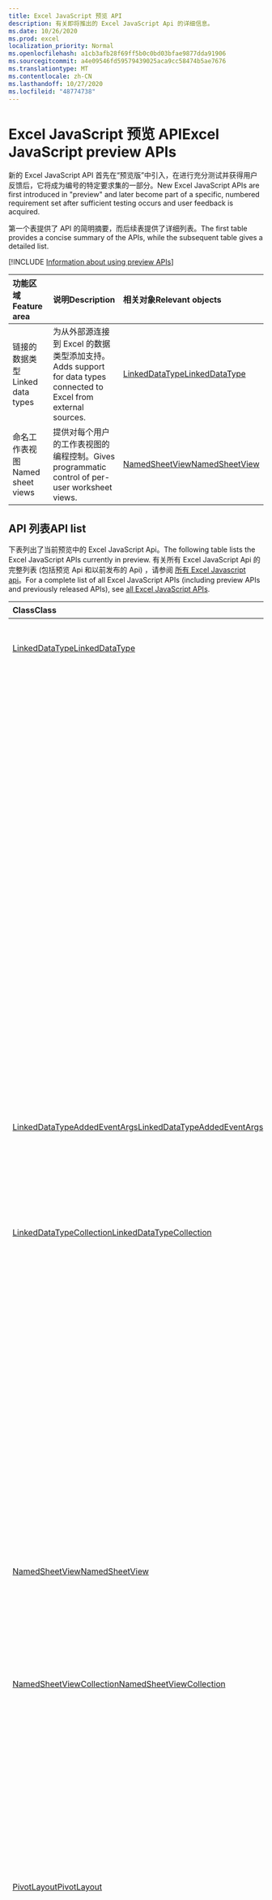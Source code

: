 ```yaml
---
title: Excel JavaScript 预览 API
description: 有关即将推出的 Excel JavaScript Api 的详细信息。
ms.date: 10/26/2020
ms.prod: excel
localization_priority: Normal
ms.openlocfilehash: a1cb3afb28f69ff5b0c0bd03bfae9877dda91906
ms.sourcegitcommit: a4e09546fd59579439025aca9cc58474b5ae7676
ms.translationtype: MT
ms.contentlocale: zh-CN
ms.lasthandoff: 10/27/2020
ms.locfileid: "48774738"
---
```

# <a name="excel-javascript-preview-apis"></a><span data-ttu-id="319a1-103">Excel JavaScript 预览 API</span><span class="sxs-lookup"><span data-stu-id="319a1-103">Excel JavaScript preview APIs</span></span>

<span data-ttu-id="319a1-104">新的 Excel JavaScript API 首先在“预览版”中引入，在进行充分测试并获得用户反馈后，它将成为编号的特定要求集的一部分。</span><span class="sxs-lookup"><span data-stu-id="319a1-104">New Excel JavaScript APIs are first introduced in "preview" and later become part of a specific, numbered requirement set after sufficient testing occurs and user feedback is acquired.</span></span>

<span data-ttu-id="319a1-105">第一个表提供了 API 的简明摘要，而后续表提供了详细列表。</span><span class="sxs-lookup"><span data-stu-id="319a1-105">The first table provides a concise summary of the APIs, while the subsequent table gives a detailed list.</span></span>

[!INCLUDE [Information about using preview APIs](../../includes/using-preview-apis-host.md)]

| <span data-ttu-id="319a1-106">功能区域</span><span class="sxs-lookup"><span data-stu-id="319a1-106">Feature area</span></span> | <span data-ttu-id="319a1-107">说明</span><span class="sxs-lookup"><span data-stu-id="319a1-107">Description</span></span> | <span data-ttu-id="319a1-108">相关对象</span><span class="sxs-lookup"><span data-stu-id="319a1-108">Relevant objects</span></span> |
|:--- |:--- |:--- |
| <span data-ttu-id="319a1-109">链接的数据类型</span><span class="sxs-lookup"><span data-stu-id="319a1-109">Linked data types</span></span> | <span data-ttu-id="319a1-110">为从外部源连接到 Excel 的数据类型添加支持。</span><span class="sxs-lookup"><span data-stu-id="319a1-110">Adds support for data types connected to Excel from external sources.</span></span> | [<span data-ttu-id="319a1-111">LinkedDataType</span><span class="sxs-lookup"><span data-stu-id="319a1-111">LinkedDataType</span></span>](/javascript/api/excel/excel.linkeddatatype)|
| <span data-ttu-id="319a1-112">命名工作表视图</span><span class="sxs-lookup"><span data-stu-id="319a1-112">Named sheet views</span></span> | <span data-ttu-id="319a1-113">提供对每个用户的工作表视图的编程控制。</span><span class="sxs-lookup"><span data-stu-id="319a1-113">Gives programmatic control of per-user worksheet views.</span></span> | [<span data-ttu-id="319a1-114">NamedSheetView</span><span class="sxs-lookup"><span data-stu-id="319a1-114">NamedSheetView</span></span>](/javascript/api/excel/excel.namedsheetview) |

## <a name="api-list"></a><span data-ttu-id="319a1-115">API 列表</span><span class="sxs-lookup"><span data-stu-id="319a1-115">API list</span></span>

<span data-ttu-id="319a1-116">下表列出了当前预览中的 Excel JavaScript Api。</span><span class="sxs-lookup"><span data-stu-id="319a1-116">The following table lists the Excel JavaScript APIs currently in preview.</span></span> <span data-ttu-id="319a1-117">有关所有 Excel JavaScript Api 的完整列表 (包括预览 Api 和以前发布的 Api) ，请参阅 [所有 Excel Javascript api](/javascript/api/excel?view=excel-js-preview&preserve-view=true)。</span><span class="sxs-lookup"><span data-stu-id="319a1-117">For a complete list of all Excel JavaScript APIs (including preview APIs and previously released APIs), see [all Excel JavaScript APIs](/javascript/api/excel?view=excel-js-preview&preserve-view=true).</span></span>

| <span data-ttu-id="319a1-118">Class</span><span class="sxs-lookup"><span data-stu-id="319a1-118">Class</span></span> | <span data-ttu-id="319a1-119">域</span><span class="sxs-lookup"><span data-stu-id="319a1-119">Fields</span></span> | <span data-ttu-id="319a1-120">说明</span><span class="sxs-lookup"><span data-stu-id="319a1-120">Description</span></span> |
|:---|:---|:---|
|[<span data-ttu-id="319a1-121">LinkedDataType</span><span class="sxs-lookup"><span data-stu-id="319a1-121">LinkedDataType</span></span>](/javascript/api/excel/excel.linkeddatatype)|[<span data-ttu-id="319a1-122">dataProvider</span><span class="sxs-lookup"><span data-stu-id="319a1-122">dataProvider</span></span>](/javascript/api/excel/excel.linkeddatatype#dataprovider)|<span data-ttu-id="319a1-123">链接数据类型的数据提供程序的名称。</span><span class="sxs-lookup"><span data-stu-id="319a1-123">The name of the data provider for the linked data type.</span></span> <span data-ttu-id="319a1-124">当从服务中检索信息时，这可能会发生变化。</span><span class="sxs-lookup"><span data-stu-id="319a1-124">This may change when information is retrieved from the service.</span></span>|
||[<span data-ttu-id="319a1-125">lastRefreshed</span><span class="sxs-lookup"><span data-stu-id="319a1-125">lastRefreshed</span></span>](/javascript/api/excel/excel.linkeddatatype#lastrefreshed)|<span data-ttu-id="319a1-126">上次刷新链接数据类型时，自工作簿打开时的本地时区日期和时间。</span><span class="sxs-lookup"><span data-stu-id="319a1-126">The local time-zone date and time since the workbook was opened when the linked data type was last refreshed.</span></span>|
||[<span data-ttu-id="319a1-127">name</span><span class="sxs-lookup"><span data-stu-id="319a1-127">name</span></span>](/javascript/api/excel/excel.linkeddatatype#name)|<span data-ttu-id="319a1-128">链接的数据类型的名称。</span><span class="sxs-lookup"><span data-stu-id="319a1-128">The name of the linked data type.</span></span> <span data-ttu-id="319a1-129">当从服务中检索信息时，这可能会发生变化。</span><span class="sxs-lookup"><span data-stu-id="319a1-129">This may change when information is retrieved from the service.</span></span>|
||[<span data-ttu-id="319a1-130">periodicRefreshInterval</span><span class="sxs-lookup"><span data-stu-id="319a1-130">periodicRefreshInterval</span></span>](/javascript/api/excel/excel.linkeddatatype#periodicrefreshinterval)|<span data-ttu-id="319a1-131">如果 `refreshMode` 设置为 "定期"，则刷新链接的数据类型的频率（以秒为单位）。</span><span class="sxs-lookup"><span data-stu-id="319a1-131">The frequency, in seconds, at which the linked data type is refreshed if `refreshMode` is set to "Periodic".</span></span>|
||[<span data-ttu-id="319a1-132">Microsoft.sharepoint.linq.refreshmode</span><span class="sxs-lookup"><span data-stu-id="319a1-132">refreshMode</span></span>](/javascript/api/excel/excel.linkeddatatype#refreshmode)|<span data-ttu-id="319a1-133">检索链接数据类型的数据所依据的机制。</span><span class="sxs-lookup"><span data-stu-id="319a1-133">The mechanism by which the data for the linked data type is retrieved.</span></span>|
||[<span data-ttu-id="319a1-134">serviceId</span><span class="sxs-lookup"><span data-stu-id="319a1-134">serviceId</span></span>](/javascript/api/excel/excel.linkeddatatype#serviceid)|<span data-ttu-id="319a1-135">链接的数据类型的唯一 id。</span><span class="sxs-lookup"><span data-stu-id="319a1-135">The unique id of the linked data type.</span></span>|
||[<span data-ttu-id="319a1-136">supportedRefreshModes</span><span class="sxs-lookup"><span data-stu-id="319a1-136">supportedRefreshModes</span></span>](/javascript/api/excel/excel.linkeddatatype#supportedrefreshmodes)|<span data-ttu-id="319a1-137">返回一个数组，其中包含已链接的数据类型支持的所有刷新模式。</span><span class="sxs-lookup"><span data-stu-id="319a1-137">Returns an array with all the refresh modes supported by the linked data type.</span></span> <span data-ttu-id="319a1-138">当从服务中检索信息时，数组的内容可能会发生变化。</span><span class="sxs-lookup"><span data-stu-id="319a1-138">The contents of the array may change when information is retrieved from the service.</span></span>|
||[<span data-ttu-id="319a1-139">requestRefresh ( # B1 </span><span class="sxs-lookup"><span data-stu-id="319a1-139">requestRefresh()</span></span>](/javascript/api/excel/excel.linkeddatatype#requestrefresh--)|<span data-ttu-id="319a1-140">发出刷新链接数据类型的请求。</span><span class="sxs-lookup"><span data-stu-id="319a1-140">Makes a request to refresh the linked data type.</span></span> <span data-ttu-id="319a1-141">如果服务正忙或暂时无法访问，则不会满足该请求。</span><span class="sxs-lookup"><span data-stu-id="319a1-141">If the service is busy or otherwise temporarily inaccessible, the request will not be fulfilled.</span></span>|
||[<span data-ttu-id="319a1-142">requestSetRefreshMode (Microsoft.sharepoint.linq.refreshmode： LinkedDataTypeRefreshMode) </span><span class="sxs-lookup"><span data-stu-id="319a1-142">requestSetRefreshMode(refreshMode: Excel.LinkedDataTypeRefreshMode)</span></span>](/javascript/api/excel/excel.linkeddatatype#requestsetrefreshmode-refreshmode-)|<span data-ttu-id="319a1-143">发出请求，以更改此链接数据类型的刷新模式。</span><span class="sxs-lookup"><span data-stu-id="319a1-143">Makes a request to change the refresh mode for this linked data type.</span></span>|
|[<span data-ttu-id="319a1-144">LinkedDataTypeAddedEventArgs</span><span class="sxs-lookup"><span data-stu-id="319a1-144">LinkedDataTypeAddedEventArgs</span></span>](/javascript/api/excel/excel.linkeddatatypeaddedeventargs)|[<span data-ttu-id="319a1-145">serviceId</span><span class="sxs-lookup"><span data-stu-id="319a1-145">serviceId</span></span>](/javascript/api/excel/excel.linkeddatatypeaddedeventargs#serviceid)|<span data-ttu-id="319a1-146">新的链接数据类型的唯一 id。</span><span class="sxs-lookup"><span data-stu-id="319a1-146">The unique id of the new linked data type.</span></span>|
||[<span data-ttu-id="319a1-147">source</span><span class="sxs-lookup"><span data-stu-id="319a1-147">source</span></span>](/javascript/api/excel/excel.linkeddatatypeaddedeventargs#source)|<span data-ttu-id="319a1-148">获取事件源。</span><span class="sxs-lookup"><span data-stu-id="319a1-148">Gets the source of the event.</span></span> <span data-ttu-id="319a1-149">有关详细信息，请参阅 Excel.EventSource。</span><span class="sxs-lookup"><span data-stu-id="319a1-149">See Excel.EventSource for details.</span></span>|
||[<span data-ttu-id="319a1-150">type</span><span class="sxs-lookup"><span data-stu-id="319a1-150">type</span></span>](/javascript/api/excel/excel.linkeddatatypeaddedeventargs#type)|<span data-ttu-id="319a1-151">获取事件的类型。</span><span class="sxs-lookup"><span data-stu-id="319a1-151">Gets the type of the event.</span></span> <span data-ttu-id="319a1-152">有关详细信息，请参阅 Excel.EventType。</span><span class="sxs-lookup"><span data-stu-id="319a1-152">See Excel.EventType for details.</span></span>|
|[<span data-ttu-id="319a1-153">LinkedDataTypeCollection</span><span class="sxs-lookup"><span data-stu-id="319a1-153">LinkedDataTypeCollection</span></span>](/javascript/api/excel/excel.linkeddatatypecollection)|[<span data-ttu-id="319a1-154">getCount()</span><span class="sxs-lookup"><span data-stu-id="319a1-154">getCount()</span></span>](/javascript/api/excel/excel.linkeddatatypecollection#getcount--)|<span data-ttu-id="319a1-155">获取集合中链接的数据类型的数目。</span><span class="sxs-lookup"><span data-stu-id="319a1-155">Gets the number of linked data types in the collection.</span></span>|
||[<span data-ttu-id="319a1-156">getItem (项： number) </span><span class="sxs-lookup"><span data-stu-id="319a1-156">getItem(key: number)</span></span>](/javascript/api/excel/excel.linkeddatatypecollection#getitem-key-)|<span data-ttu-id="319a1-157">按服务 id 获取链接的数据类型。</span><span class="sxs-lookup"><span data-stu-id="319a1-157">Gets a linked data type by service id.</span></span>|
||[<span data-ttu-id="319a1-158">getItemAt(index: number)</span><span class="sxs-lookup"><span data-stu-id="319a1-158">getItemAt(index: number)</span></span>](/javascript/api/excel/excel.linkeddatatypecollection#getitemat-index-)|<span data-ttu-id="319a1-159">按其在集合中的索引获取链接的数据类型。</span><span class="sxs-lookup"><span data-stu-id="319a1-159">Gets a linked data type by its index in the collection.</span></span>|
||[<span data-ttu-id="319a1-160">getItemOrNullObject (项： number) </span><span class="sxs-lookup"><span data-stu-id="319a1-160">getItemOrNullObject(key: number)</span></span>](/javascript/api/excel/excel.linkeddatatypecollection#getitemornullobject-key-)|<span data-ttu-id="319a1-161">按 ID 获取链接的数据类型。</span><span class="sxs-lookup"><span data-stu-id="319a1-161">Gets a linked data type by ID.</span></span> <span data-ttu-id="319a1-162">如果链接的数据类型不存在，则为其 `isNullObject` 属性设置为的对象 `true` 。</span><span class="sxs-lookup"><span data-stu-id="319a1-162">If the linked data type does not exist, an object with its `isNullObject` property set to `true`.</span></span> <span data-ttu-id="319a1-163">有关详细信息，请参阅 {@link https://docs.microsoft.com/office/dev/add-ins/develop/application-specific-api-model#ornullobject-methods-and-properties</span><span class="sxs-lookup"><span data-stu-id="319a1-163">For further information, see {@link https://docs.microsoft.com/office/dev/add-ins/develop/application-specific-api-model#ornullobject-methods-and-properties</span></span> | <span data-ttu-id="319a1-164">\* OrNullObject 方法和属性}。</span><span class="sxs-lookup"><span data-stu-id="319a1-164">\*OrNullObject methods and properties}.</span></span>|
||[<span data-ttu-id="319a1-165">items</span><span class="sxs-lookup"><span data-stu-id="319a1-165">items</span></span>](/javascript/api/excel/excel.linkeddatatypecollection#items)|<span data-ttu-id="319a1-166">获取此集合中已加载的子项。</span><span class="sxs-lookup"><span data-stu-id="319a1-166">Gets the loaded child items in this collection.</span></span>|
||[<span data-ttu-id="319a1-167">requestRefreshAll ( # B1 </span><span class="sxs-lookup"><span data-stu-id="319a1-167">requestRefreshAll()</span></span>](/javascript/api/excel/excel.linkeddatatypecollection#requestrefreshall--)|<span data-ttu-id="319a1-168">发出请求以刷新集合中的所有链接数据类型。</span><span class="sxs-lookup"><span data-stu-id="319a1-168">Makes a request to refresh all the linked data types in the collection.</span></span>|
|[<span data-ttu-id="319a1-169">NamedSheetView</span><span class="sxs-lookup"><span data-stu-id="319a1-169">NamedSheetView</span></span>](/javascript/api/excel/excel.namedsheetview)|[<span data-ttu-id="319a1-170">activate()</span><span class="sxs-lookup"><span data-stu-id="319a1-170">activate()</span></span>](/javascript/api/excel/excel.namedsheetview#activate--)|<span data-ttu-id="319a1-171">激活此工作表视图。</span><span class="sxs-lookup"><span data-stu-id="319a1-171">Activates this sheet view.</span></span> <span data-ttu-id="319a1-172">这等效于在 Excel UI 中使用 "切换到"。</span><span class="sxs-lookup"><span data-stu-id="319a1-172">This is equivalent to using "Switch To" in the Excel UI.</span></span>|
||[<span data-ttu-id="319a1-173">delete()</span><span class="sxs-lookup"><span data-stu-id="319a1-173">delete()</span></span>](/javascript/api/excel/excel.namedsheetview#delete--)|<span data-ttu-id="319a1-174">将工作表视图从工作表中删除。</span><span class="sxs-lookup"><span data-stu-id="319a1-174">Removes the sheet view from the worksheet.</span></span>|
||[<span data-ttu-id="319a1-175">重复 (名称？： string) </span><span class="sxs-lookup"><span data-stu-id="319a1-175">duplicate(name?: string)</span></span>](/javascript/api/excel/excel.namedsheetview#duplicate-name-)|<span data-ttu-id="319a1-176">创建此工作表视图的副本。</span><span class="sxs-lookup"><span data-stu-id="319a1-176">Creates a copy of this sheet view.</span></span>|
||[<span data-ttu-id="319a1-177">name</span><span class="sxs-lookup"><span data-stu-id="319a1-177">name</span></span>](/javascript/api/excel/excel.namedsheetview#name)|<span data-ttu-id="319a1-178">获取或设置工作表视图的名称。</span><span class="sxs-lookup"><span data-stu-id="319a1-178">Gets or sets the name of the sheet view.</span></span>|
|[<span data-ttu-id="319a1-179">NamedSheetViewCollection</span><span class="sxs-lookup"><span data-stu-id="319a1-179">NamedSheetViewCollection</span></span>](/javascript/api/excel/excel.namedsheetviewcollection)|[<span data-ttu-id="319a1-180">add(name: string)</span><span class="sxs-lookup"><span data-stu-id="319a1-180">add(name: string)</span></span>](/javascript/api/excel/excel.namedsheetviewcollection#add-name-)|<span data-ttu-id="319a1-181">创建具有给定名称的新工作表视图。</span><span class="sxs-lookup"><span data-stu-id="319a1-181">Creates a new sheet view with the given name.</span></span>|
||[<span data-ttu-id="319a1-182">enterTemporary ( # B1 </span><span class="sxs-lookup"><span data-stu-id="319a1-182">enterTemporary()</span></span>](/javascript/api/excel/excel.namedsheetviewcollection#entertemporary--)|<span data-ttu-id="319a1-183">创建并激活一个新的临时表视图。</span><span class="sxs-lookup"><span data-stu-id="319a1-183">Creates and activates a new temporary sheet view.</span></span>|
||[<span data-ttu-id="319a1-184">退出 ( # B1 </span><span class="sxs-lookup"><span data-stu-id="319a1-184">exit()</span></span>](/javascript/api/excel/excel.namedsheetviewcollection#exit--)|<span data-ttu-id="319a1-185">退出当前的活动工作表视图。</span><span class="sxs-lookup"><span data-stu-id="319a1-185">Exits the currently active sheet view.</span></span>|
||[<span data-ttu-id="319a1-186">getActive ( # B1 </span><span class="sxs-lookup"><span data-stu-id="319a1-186">getActive()</span></span>](/javascript/api/excel/excel.namedsheetviewcollection#getactive--)|<span data-ttu-id="319a1-187">获取工作表的当前活动工作表视图。</span><span class="sxs-lookup"><span data-stu-id="319a1-187">Gets the worksheet's currently active sheet view.</span></span>|
||[<span data-ttu-id="319a1-188">getCount()</span><span class="sxs-lookup"><span data-stu-id="319a1-188">getCount()</span></span>](/javascript/api/excel/excel.namedsheetviewcollection#getcount--)|<span data-ttu-id="319a1-189">获取此工作表中的工作表视图数。</span><span class="sxs-lookup"><span data-stu-id="319a1-189">Gets the number of sheet views in this worksheet.</span></span>|
||[<span data-ttu-id="319a1-190">getItem(key: string)</span><span class="sxs-lookup"><span data-stu-id="319a1-190">getItem(key: string)</span></span>](/javascript/api/excel/excel.namedsheetviewcollection#getitem-key-)|<span data-ttu-id="319a1-191">使用其名称获取工作表视图。</span><span class="sxs-lookup"><span data-stu-id="319a1-191">Gets a sheet view using its name.</span></span>|
||[<span data-ttu-id="319a1-192">getItemAt(index: number)</span><span class="sxs-lookup"><span data-stu-id="319a1-192">getItemAt(index: number)</span></span>](/javascript/api/excel/excel.namedsheetviewcollection#getitemat-index-)|<span data-ttu-id="319a1-193">按其在集合中的索引获取工作表视图。</span><span class="sxs-lookup"><span data-stu-id="319a1-193">Gets a sheet view by its index in the collection.</span></span>|
||[<span data-ttu-id="319a1-194">items</span><span class="sxs-lookup"><span data-stu-id="319a1-194">items</span></span>](/javascript/api/excel/excel.namedsheetviewcollection#items)|<span data-ttu-id="319a1-195">获取此集合中已加载的子项。</span><span class="sxs-lookup"><span data-stu-id="319a1-195">Gets the loaded child items in this collection.</span></span>|
|[<span data-ttu-id="319a1-196">PivotLayout</span><span class="sxs-lookup"><span data-stu-id="319a1-196">PivotLayout</span></span>](/javascript/api/excel/excel.pivotlayout)|[<span data-ttu-id="319a1-197">altTextDescription</span><span class="sxs-lookup"><span data-stu-id="319a1-197">altTextDescription</span></span>](/javascript/api/excel/excel.pivotlayout#alttextdescription)|<span data-ttu-id="319a1-198">数据透视表的替换文字说明。</span><span class="sxs-lookup"><span data-stu-id="319a1-198">The alt text description of the PivotTable.</span></span>|
||[<span data-ttu-id="319a1-199">altTextTitle</span><span class="sxs-lookup"><span data-stu-id="319a1-199">altTextTitle</span></span>](/javascript/api/excel/excel.pivotlayout#alttexttitle)|<span data-ttu-id="319a1-200">数据透视表的 alt 文本标题。</span><span class="sxs-lookup"><span data-stu-id="319a1-200">The alt text title of the PivotTable.</span></span>|
||[<span data-ttu-id="319a1-201">displayBlankLineAfterEachItem (显示： boolean) </span><span class="sxs-lookup"><span data-stu-id="319a1-201">displayBlankLineAfterEachItem(display: boolean)</span></span>](/javascript/api/excel/excel.pivotlayout#displayblanklineaftereachitem-display-)|<span data-ttu-id="319a1-202">设置是否在每个项目后显示一个空行。</span><span class="sxs-lookup"><span data-stu-id="319a1-202">Sets whether or not to display a blank line after each item.</span></span> <span data-ttu-id="319a1-203">这是在数据透视表的全局级别上设置的，并应用于各个透视字段。</span><span class="sxs-lookup"><span data-stu-id="319a1-203">This is set at the global level for the PivotTable and applied to individual PivotFields.</span></span>|
||[<span data-ttu-id="319a1-204">emptyCellText</span><span class="sxs-lookup"><span data-stu-id="319a1-204">emptyCellText</span></span>](/javascript/api/excel/excel.pivotlayout#emptycelltext)|<span data-ttu-id="319a1-205">自动填充到数据透视表中的任何空单元格的文本（如果有） `fillEmptyCells == true` 。</span><span class="sxs-lookup"><span data-stu-id="319a1-205">The text that is automatically filled into any empty cell in the PivotTable if `fillEmptyCells == true`.</span></span>|
||[<span data-ttu-id="319a1-206">fillEmptyCells</span><span class="sxs-lookup"><span data-stu-id="319a1-206">fillEmptyCells</span></span>](/javascript/api/excel/excel.pivotlayout#fillemptycells)|<span data-ttu-id="319a1-207">指定是否应使用数据透视表中的空单元格填充 `emptyCellText` 。</span><span class="sxs-lookup"><span data-stu-id="319a1-207">Specifies whether empty cells in the PivotTable should be populated with the `emptyCellText`.</span></span> <span data-ttu-id="319a1-208">默认值为 False。</span><span class="sxs-lookup"><span data-stu-id="319a1-208">False by default.</span></span>|
||[<span data-ttu-id="319a1-209">getCell(dataHierarchy: DataPivotHierarchy \| string, rowItems: Array<PivotItem \| string>, columnItems: Array<PivotItem \| string>)</span><span class="sxs-lookup"><span data-stu-id="319a1-209">getCell(dataHierarchy: DataPivotHierarchy \| string, rowItems: Array<PivotItem \| string>, columnItems: Array<PivotItem \| string>)</span></span>](/javascript/api/excel/excel.pivotlayout#getcell-datahierarchy--rowitems--columnitems-)|<span data-ttu-id="319a1-210">根据数据层次结构以及各自层次结构的行和列项，获取数据透视表中的唯一单元格。</span><span class="sxs-lookup"><span data-stu-id="319a1-210">Gets a unique cell in the PivotTable based on a data hierarchy and the row and column items of their respective hierarchies.</span></span> <span data-ttu-id="319a1-211">返回的单元格是给定行和列的交集，其中包含来自给定层次结构的数据。</span><span class="sxs-lookup"><span data-stu-id="319a1-211">The returned cell is the intersection of the given row and column that contains the data from the given hierarchy.</span></span> <span data-ttu-id="319a1-212">此方法与在特定单元格上调用 getPivotItems 和 getDataHierarchy 相反。</span><span class="sxs-lookup"><span data-stu-id="319a1-212">This method is the inverse of calling getPivotItems and getDataHierarchy on a particular cell.</span></span>|
||[<span data-ttu-id="319a1-213">repeatAllItemLabels (repeatLabels： boolean) </span><span class="sxs-lookup"><span data-stu-id="319a1-213">repeatAllItemLabels(repeatLabels: boolean)</span></span>](/javascript/api/excel/excel.pivotlayout#repeatallitemlabels-repeatlabels-)|<span data-ttu-id="319a1-214">在数据透视表中的所有字段之间设置 "重复所有项目标签" 设置。</span><span class="sxs-lookup"><span data-stu-id="319a1-214">Sets the "repeat all item labels" setting across all fields in the PivotTable.</span></span>|
||[<span data-ttu-id="319a1-215">setStyle (样式： string \| PivotTableStyle \| BuiltInPivotTableStyle) </span><span class="sxs-lookup"><span data-stu-id="319a1-215">setStyle(style: string \| PivotTableStyle \| BuiltInPivotTableStyle)</span></span>](/javascript/api/excel/excel.pivotlayout#setstyle-style-)|<span data-ttu-id="319a1-216">设置应用于数据透视表的样式。</span><span class="sxs-lookup"><span data-stu-id="319a1-216">Sets the style applied to the PivotTable.</span></span>|
||[<span data-ttu-id="319a1-217">showFieldHeaders</span><span class="sxs-lookup"><span data-stu-id="319a1-217">showFieldHeaders</span></span>](/javascript/api/excel/excel.pivotlayout#showfieldheaders)|<span data-ttu-id="319a1-218">指定数据透视表是否显示字段标题 (字段标题和筛选下拉) 。</span><span class="sxs-lookup"><span data-stu-id="319a1-218">Specifies whether the PivotTable displays field headers (field captions and filter drop-downs).</span></span>|
|[<span data-ttu-id="319a1-219">PivotTable</span><span class="sxs-lookup"><span data-stu-id="319a1-219">PivotTable</span></span>](/javascript/api/excel/excel.pivottable)|[<span data-ttu-id="319a1-220">refreshOnOpen</span><span class="sxs-lookup"><span data-stu-id="319a1-220">refreshOnOpen</span></span>](/javascript/api/excel/excel.pivottable#refreshonopen)|<span data-ttu-id="319a1-221">指定在工作簿打开时是否刷新数据透视表。</span><span class="sxs-lookup"><span data-stu-id="319a1-221">Specifies whether the PivotTable refreshes when the workbook opens.</span></span> <span data-ttu-id="319a1-222">与 UI 中的 "加载时刷新" 设置相对应。</span><span class="sxs-lookup"><span data-stu-id="319a1-222">Corresponds to "Refresh on load" setting in the UI.</span></span>|
|[<span data-ttu-id="319a1-223">Range</span><span class="sxs-lookup"><span data-stu-id="319a1-223">Range</span></span>](/javascript/api/excel/excel.range)|[<span data-ttu-id="319a1-224">getMergedAreas ( # B1 </span><span class="sxs-lookup"><span data-stu-id="319a1-224">getMergedAreas()</span></span>](/javascript/api/excel/excel.range#getmergedareas--)|<span data-ttu-id="319a1-225">返回一个 `RangeAreas` 对象，表示此范围中的合并区域。</span><span class="sxs-lookup"><span data-stu-id="319a1-225">Returns a `RangeAreas` object that represents the merged areas in this range.</span></span> <span data-ttu-id="319a1-226">请注意，如果此范围中的合并区域计数超过512，API 将无法返回结果。</span><span class="sxs-lookup"><span data-stu-id="319a1-226">Note that if the merged areas count in this range is more than 512, the API will fail to return the result.</span></span>|
||[<span data-ttu-id="319a1-227">getPrecedents ( # B1 </span><span class="sxs-lookup"><span data-stu-id="319a1-227">getPrecedents()</span></span>](/javascript/api/excel/excel.range#getprecedents--)|<span data-ttu-id="319a1-228">返回一个 `WorkbookRangeAreas` 对象，表示包含同一工作表或多个工作表中的单元格的所有引用单元格的区域。</span><span class="sxs-lookup"><span data-stu-id="319a1-228">Returns a `WorkbookRangeAreas` object that represents the range containing all the precedents of a cell in same worksheet or in multiple worksheets.</span></span>|
|[<span data-ttu-id="319a1-229">RefreshModeChangedEventArgs</span><span class="sxs-lookup"><span data-stu-id="319a1-229">RefreshModeChangedEventArgs</span></span>](/javascript/api/excel/excel.refreshmodechangedeventargs)|[<span data-ttu-id="319a1-230">Microsoft.sharepoint.linq.refreshmode</span><span class="sxs-lookup"><span data-stu-id="319a1-230">refreshMode</span></span>](/javascript/api/excel/excel.refreshmodechangedeventargs#refreshmode)|<span data-ttu-id="319a1-231">链接的数据类型刷新模式。</span><span class="sxs-lookup"><span data-stu-id="319a1-231">The linked data type refresh mode.</span></span>|
||[<span data-ttu-id="319a1-232">serviceId</span><span class="sxs-lookup"><span data-stu-id="319a1-232">serviceId</span></span>](/javascript/api/excel/excel.refreshmodechangedeventargs#serviceid)|<span data-ttu-id="319a1-233">已更改其刷新模式的对象的唯一 id。</span><span class="sxs-lookup"><span data-stu-id="319a1-233">The unique id of the object whose refresh mode was changed.</span></span>|
||[<span data-ttu-id="319a1-234">source</span><span class="sxs-lookup"><span data-stu-id="319a1-234">source</span></span>](/javascript/api/excel/excel.refreshmodechangedeventargs#source)|<span data-ttu-id="319a1-235">获取事件源。</span><span class="sxs-lookup"><span data-stu-id="319a1-235">Gets the source of the event.</span></span> <span data-ttu-id="319a1-236">有关详细信息，请参阅 Excel.EventSource。</span><span class="sxs-lookup"><span data-stu-id="319a1-236">See Excel.EventSource for details.</span></span>|
||[<span data-ttu-id="319a1-237">type</span><span class="sxs-lookup"><span data-stu-id="319a1-237">type</span></span>](/javascript/api/excel/excel.refreshmodechangedeventargs#type)|<span data-ttu-id="319a1-238">获取事件的类型。</span><span class="sxs-lookup"><span data-stu-id="319a1-238">Gets the type of the event.</span></span> <span data-ttu-id="319a1-239">有关详细信息，请参阅 Excel.EventType。</span><span class="sxs-lookup"><span data-stu-id="319a1-239">See Excel.EventType for details.</span></span>|
|[<span data-ttu-id="319a1-240">RefreshRequestCompletedEventArgs</span><span class="sxs-lookup"><span data-stu-id="319a1-240">RefreshRequestCompletedEventArgs</span></span>](/javascript/api/excel/excel.refreshrequestcompletedeventargs)|[<span data-ttu-id="319a1-241">焕然一新</span><span class="sxs-lookup"><span data-stu-id="319a1-241">refreshed</span></span>](/javascript/api/excel/excel.refreshrequestcompletedeventargs#refreshed)|<span data-ttu-id="319a1-242">指示刷新请求是否成功。</span><span class="sxs-lookup"><span data-stu-id="319a1-242">Indicates if the request to refresh was successful.</span></span>|
||[<span data-ttu-id="319a1-243">serviceId</span><span class="sxs-lookup"><span data-stu-id="319a1-243">serviceId</span></span>](/javascript/api/excel/excel.refreshrequestcompletedeventargs#serviceid)|<span data-ttu-id="319a1-244">已完成其刷新请求的对象的唯一 id。</span><span class="sxs-lookup"><span data-stu-id="319a1-244">The unique id of the object whose refresh request was completed.</span></span>|
||[<span data-ttu-id="319a1-245">source</span><span class="sxs-lookup"><span data-stu-id="319a1-245">source</span></span>](/javascript/api/excel/excel.refreshrequestcompletedeventargs#source)|<span data-ttu-id="319a1-246">获取事件源。</span><span class="sxs-lookup"><span data-stu-id="319a1-246">Gets the source of the event.</span></span> <span data-ttu-id="319a1-247">有关详细信息，请参阅 Excel.EventSource。</span><span class="sxs-lookup"><span data-stu-id="319a1-247">See Excel.EventSource for details.</span></span>|
||[<span data-ttu-id="319a1-248">type</span><span class="sxs-lookup"><span data-stu-id="319a1-248">type</span></span>](/javascript/api/excel/excel.refreshrequestcompletedeventargs#type)|<span data-ttu-id="319a1-249">获取事件的类型。</span><span class="sxs-lookup"><span data-stu-id="319a1-249">Gets the type of the event.</span></span> <span data-ttu-id="319a1-250">有关详细信息，请参阅 Excel.EventType。</span><span class="sxs-lookup"><span data-stu-id="319a1-250">See Excel.EventType for details.</span></span>|
||[<span data-ttu-id="319a1-251">发出</span><span class="sxs-lookup"><span data-stu-id="319a1-251">warnings</span></span>](/javascript/api/excel/excel.refreshrequestcompletedeventargs#warnings)|<span data-ttu-id="319a1-252">包含从刷新请求生成的任何警告的数组。</span><span class="sxs-lookup"><span data-stu-id="319a1-252">An array that contains any warnings generated from the refresh request.</span></span>|
|[<span data-ttu-id="319a1-253">ShapeCollection</span><span class="sxs-lookup"><span data-stu-id="319a1-253">ShapeCollection</span></span>](/javascript/api/excel/excel.shapecollection)|[<span data-ttu-id="319a1-254">addSvg(xml: string)</span><span class="sxs-lookup"><span data-stu-id="319a1-254">addSvg(xml: string)</span></span>](/javascript/api/excel/excel.shapecollection#addsvg-xml-)|<span data-ttu-id="319a1-255">从 XML 字符串创建可缩放的矢量图形 (SVG) 并将其添加到工作表。</span><span class="sxs-lookup"><span data-stu-id="319a1-255">Creates a scalable vector graphic (SVG) from an XML string and adds it to the worksheet.</span></span> <span data-ttu-id="319a1-256">返回表示新图片的 Shape 对象。</span><span class="sxs-lookup"><span data-stu-id="319a1-256">Returns a Shape object that represents the new image.</span></span>|
|[<span data-ttu-id="319a1-257">Slicer</span><span class="sxs-lookup"><span data-stu-id="319a1-257">Slicer</span></span>](/javascript/api/excel/excel.slicer)|[<span data-ttu-id="319a1-258">nameInFormula</span><span class="sxs-lookup"><span data-stu-id="319a1-258">nameInFormula</span></span>](/javascript/api/excel/excel.slicer#nameinformula)|<span data-ttu-id="319a1-259">表示公式中使用切片器名称。</span><span class="sxs-lookup"><span data-stu-id="319a1-259">Represents the slicer name used in the formula.</span></span>|
||[<span data-ttu-id="319a1-260">setStyle (样式： string \| SlicerStyle \| BuiltInSlicerStyle) </span><span class="sxs-lookup"><span data-stu-id="319a1-260">setStyle(style: string \| SlicerStyle \| BuiltInSlicerStyle)</span></span>](/javascript/api/excel/excel.slicer#setstyle-style-)|<span data-ttu-id="319a1-261">设置应用于切片器的样式。</span><span class="sxs-lookup"><span data-stu-id="319a1-261">Sets the style applied to the slicer.</span></span>|
|[<span data-ttu-id="319a1-262">Table</span><span class="sxs-lookup"><span data-stu-id="319a1-262">Table</span></span>](/javascript/api/excel/excel.table)|[<span data-ttu-id="319a1-263">clearStyle()</span><span class="sxs-lookup"><span data-stu-id="319a1-263">clearStyle()</span></span>](/javascript/api/excel/excel.table#clearstyle--)|<span data-ttu-id="319a1-264">将表格更改为使用默认表格样式。</span><span class="sxs-lookup"><span data-stu-id="319a1-264">Changes the table to use the default table style.</span></span>|
||[<span data-ttu-id="319a1-265">onFiltered</span><span class="sxs-lookup"><span data-stu-id="319a1-265">onFiltered</span></span>](/javascript/api/excel/excel.table#onfiltered)|<span data-ttu-id="319a1-266">在特定表格上应用筛选器时发生。</span><span class="sxs-lookup"><span data-stu-id="319a1-266">Occurs when filter is applied on a specific table.</span></span>|
||[<span data-ttu-id="319a1-267">tableStyle</span><span class="sxs-lookup"><span data-stu-id="319a1-267">tableStyle</span></span>](/javascript/api/excel/excel.table#tablestyle)|<span data-ttu-id="319a1-268">应用于表的样式。</span><span class="sxs-lookup"><span data-stu-id="319a1-268">The style applied to the Table.</span></span>|
||[<span data-ttu-id="319a1-269">setStyle (样式： string \| TableStyle \| BuiltInTableStyle) </span><span class="sxs-lookup"><span data-stu-id="319a1-269">setStyle(style: string \| TableStyle \| BuiltInTableStyle)</span></span>](/javascript/api/excel/excel.table#setstyle-style-)|<span data-ttu-id="319a1-270">设置应用于表的样式。</span><span class="sxs-lookup"><span data-stu-id="319a1-270">Sets the style applied to the table.</span></span>|
|[<span data-ttu-id="319a1-271">TableCollection</span><span class="sxs-lookup"><span data-stu-id="319a1-271">TableCollection</span></span>](/javascript/api/excel/excel.tablecollection)|[<span data-ttu-id="319a1-272">onFiltered</span><span class="sxs-lookup"><span data-stu-id="319a1-272">onFiltered</span></span>](/javascript/api/excel/excel.tablecollection#onfiltered)|<span data-ttu-id="319a1-273">在工作簿或工作表中的任何表格上应用筛选器时发生。</span><span class="sxs-lookup"><span data-stu-id="319a1-273">Occurs when filter is applied on any table in a workbook, or a worksheet.</span></span>|
|[<span data-ttu-id="319a1-274">TableFilteredEventArgs</span><span class="sxs-lookup"><span data-stu-id="319a1-274">TableFilteredEventArgs</span></span>](/javascript/api/excel/excel.tablefilteredeventargs)|[<span data-ttu-id="319a1-275">tableId</span><span class="sxs-lookup"><span data-stu-id="319a1-275">tableId</span></span>](/javascript/api/excel/excel.tablefilteredeventargs#tableid)|<span data-ttu-id="319a1-276">获取应用了筛选器的表的 id。</span><span class="sxs-lookup"><span data-stu-id="319a1-276">Gets the id of the table in which the filter is applied.</span></span>|
||[<span data-ttu-id="319a1-277">type</span><span class="sxs-lookup"><span data-stu-id="319a1-277">type</span></span>](/javascript/api/excel/excel.tablefilteredeventargs#type)|<span data-ttu-id="319a1-278">获取事件的类型。</span><span class="sxs-lookup"><span data-stu-id="319a1-278">Gets the type of the event.</span></span> <span data-ttu-id="319a1-279">有关详细信息，请参阅 Excel.EventType。</span><span class="sxs-lookup"><span data-stu-id="319a1-279">See Excel.EventType for details.</span></span>|
||[<span data-ttu-id="319a1-280">worksheetId</span><span class="sxs-lookup"><span data-stu-id="319a1-280">worksheetId</span></span>](/javascript/api/excel/excel.tablefilteredeventargs#worksheetid)|<span data-ttu-id="319a1-281">获取包含表的工作表的 id。</span><span class="sxs-lookup"><span data-stu-id="319a1-281">Gets the id of the worksheet which contains the table.</span></span>|
|[<span data-ttu-id="319a1-282">Workbook</span><span class="sxs-lookup"><span data-stu-id="319a1-282">Workbook</span></span>](/javascript/api/excel/excel.workbook)|[<span data-ttu-id="319a1-283">linkedDataTypes</span><span class="sxs-lookup"><span data-stu-id="319a1-283">linkedDataTypes</span></span>](/javascript/api/excel/excel.workbook#linkeddatatypes)|<span data-ttu-id="319a1-284">返回属于工作簿的链接数据类型的集合。</span><span class="sxs-lookup"><span data-stu-id="319a1-284">Returns a collection of linked data types that are part of the workbook.</span></span>|
||[<span data-ttu-id="319a1-285">showPivotFieldList</span><span class="sxs-lookup"><span data-stu-id="319a1-285">showPivotFieldList</span></span>](/javascript/api/excel/excel.workbook#showpivotfieldlist)|<span data-ttu-id="319a1-286">指定是否在工作簿级别显示数据透视表的 "字段列表" 窗格。</span><span class="sxs-lookup"><span data-stu-id="319a1-286">Specifies whether the PivotTable's field list pane is shown at the workbook level.</span></span>|
||[<span data-ttu-id="319a1-287">use1904DateSystem</span><span class="sxs-lookup"><span data-stu-id="319a1-287">use1904DateSystem</span></span>](/javascript/api/excel/excel.workbook#use1904datesystem)|<span data-ttu-id="319a1-288">如果工作簿使用 1904 日期系统，则为 True。</span><span class="sxs-lookup"><span data-stu-id="319a1-288">True if the workbook uses the 1904 date system.</span></span>|
|[<span data-ttu-id="319a1-289">Worksheet</span><span class="sxs-lookup"><span data-stu-id="319a1-289">Worksheet</span></span>](/javascript/api/excel/excel.worksheet)|[<span data-ttu-id="319a1-290">namedSheetViews</span><span class="sxs-lookup"><span data-stu-id="319a1-290">namedSheetViews</span></span>](/javascript/api/excel/excel.worksheet#namedsheetviews)|<span data-ttu-id="319a1-291">返回工作表视图的集合，这些视图显示在工作表中。</span><span class="sxs-lookup"><span data-stu-id="319a1-291">Returns a collection of sheet views that are present in the worksheet.</span></span>|
||[<span data-ttu-id="319a1-292">onFiltered</span><span class="sxs-lookup"><span data-stu-id="319a1-292">onFiltered</span></span>](/javascript/api/excel/excel.worksheet#onfiltered)|<span data-ttu-id="319a1-293">在特定工作表上应用筛选器时发生。</span><span class="sxs-lookup"><span data-stu-id="319a1-293">Occurs when filter is applied on a specific worksheet.</span></span>|
|[<span data-ttu-id="319a1-294">WorksheetCollection</span><span class="sxs-lookup"><span data-stu-id="319a1-294">WorksheetCollection</span></span>](/javascript/api/excel/excel.worksheetcollection)|<span data-ttu-id="319a1-295">[addFromBase64(base64File: string, sheetNamesToInsert?: string[], positionType?: Excel.WorksheetPositionType, relativeTo?: Worksheet \| string)](/javascript/api/excel/excel.worksheetcollection#addfrombase64-base64file--sheetnamestoinsert--positiontype--relativeto-)</span><span class="sxs-lookup"><span data-stu-id="319a1-295">[addFromBase64(base64File: string, sheetNamesToInsert?: string[], positionType?: Excel.WorksheetPositionType, relativeTo?: Worksheet \| string)](/javascript/api/excel/excel.worksheetcollection#addfrombase64-base64file--sheetnamestoinsert--positiontype--relativeto-)</span></span>|<span data-ttu-id="319a1-296">将工作簿的指定工作表插入当前工作簿。</span><span class="sxs-lookup"><span data-stu-id="319a1-296">Inserts the specified worksheets of a workbook into the current workbook.</span></span>|
||[<span data-ttu-id="319a1-297">onFiltered</span><span class="sxs-lookup"><span data-stu-id="319a1-297">onFiltered</span></span>](/javascript/api/excel/excel.worksheetcollection#onfiltered)|<span data-ttu-id="319a1-298">在工作簿中应用任何工作表的筛选器时发生。</span><span class="sxs-lookup"><span data-stu-id="319a1-298">Occurs when any worksheet's filter is applied in the workbook.</span></span>|
|[<span data-ttu-id="319a1-299">WorksheetFilteredEventArgs</span><span class="sxs-lookup"><span data-stu-id="319a1-299">WorksheetFilteredEventArgs</span></span>](/javascript/api/excel/excel.worksheetfilteredeventargs)|[<span data-ttu-id="319a1-300">type</span><span class="sxs-lookup"><span data-stu-id="319a1-300">type</span></span>](/javascript/api/excel/excel.worksheetfilteredeventargs#type)|<span data-ttu-id="319a1-301">获取事件的类型。</span><span class="sxs-lookup"><span data-stu-id="319a1-301">Gets the type of the event.</span></span> <span data-ttu-id="319a1-302">有关详细信息，请参阅 Excel.EventType。</span><span class="sxs-lookup"><span data-stu-id="319a1-302">See Excel.EventType for details.</span></span>|
||[<span data-ttu-id="319a1-303">worksheetId</span><span class="sxs-lookup"><span data-stu-id="319a1-303">worksheetId</span></span>](/javascript/api/excel/excel.worksheetfilteredeventargs#worksheetid)|<span data-ttu-id="319a1-304">获取应用了筛选器的工作表的 id。</span><span class="sxs-lookup"><span data-stu-id="319a1-304">Gets the id of the worksheet in which the filter is applied.</span></span>|

## <a name="see-also"></a><span data-ttu-id="319a1-305">另请参阅</span><span class="sxs-lookup"><span data-stu-id="319a1-305">See also</span></span>

- [<span data-ttu-id="319a1-306">Excel JavaScript API 参考文档</span><span class="sxs-lookup"><span data-stu-id="319a1-306">Excel JavaScript API Reference Documentation</span></span>](/javascript/api/excel?view=excel-js-preview&preserve-view=true)
- [<span data-ttu-id="319a1-307">Excel JavaScript API 要求集</span><span class="sxs-lookup"><span data-stu-id="319a1-307">Excel JavaScript API requirement sets</span></span>](excel-api-requirement-sets.md)

